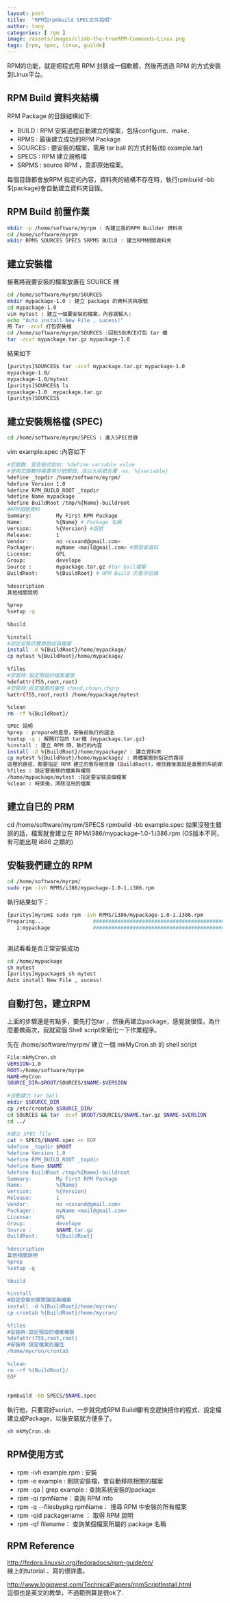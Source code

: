 ```yaml
---
layout: post
title:  "RPM包rpmbuild SPEC文件說明"
author: tony
categories: [ rpm ]
image: /assets/images/climb-the-treeRPM-Commands-Linux.png
tags: [rpm, spec, linux, guilde]
---
```

RPM的功能，就是把程式用 RPM 封裝成一個軟體，然後再透過 RPM 的方式安裝到Linux平台。

## RPM Build 資料夾結構
RPM Package 的目錄結構如下:
- BUILD : RPM 安裝過程自動建立的檔案，包括configure、make．
- RPMS : 最後建立成功的RPM Package
- SOURCES : 要安裝的檔案，需用 tar ball 的方式封裝(如 example.tar)
- SPECS : RPM 建立規格檔
- SRPMS : source RPM ，意即原始檔案。

每個目錄都會放RPM 指定的內容，資料夾的結構不存在時，執行rpmbuild -bb ${package}會自動建立資料夾目錄。

## RPM Build 前置作業
```bash
mkdir -p /home/software/myrpm : 先建立我的RPM Builder 資料夾
cd /home/software/myrpm
mkdir RPMS SOURCES SPECS SRPMS BUILD : 建立RPM相關資料夾
```
## 建立安裝檔
接著將我要安裝的檔案放置在 SOURCE 裡
```bash
cd /home/software/myrpm/SOURCES
mkdir mypackage-1.0 : 建立 package 的資料夾與版號
cd mypackage-1.0
vim mytest : 建立一個要安裝的檔案，內容就輸入:
echo "Auto install New File , sucess!"
用 Tar -zcvf 打包安裝檔
cd /home/software/myrpm/SOURCES :回到SOURCE打包 tar 檔
tar -zcvf mypackage.tar.gz mypackage-1.0
```

結果如下
```bash
[puritys]SOURCES$ tar -zcvf mypackage.tar.gz mypackage-1.0
mypackage-1.0/
mypackage-1.0/mytest
[puritys]SOURCES$ ls
mypackage-1.0  mypackage.tar.gz
[puritys]SOURCES$

```

 
## 建立安裝規格檔 (SPEC)
```bash
cd /home/software/myrpm/SPECS : 進入SPEC目錄
```

vim example.spec :內容如下
```bash
#宏變數，宣告格式如右: %define variable value
#使用宏變數時需要用分號開頭，並以大括號包覆　ex. %{variable}
%define _topdir /home/software/myrpm/
%define Version 1.0
%define RPM_BUILD_ROOT _topdir
%define Name mypackage
%define BuildRoot /tmp/%{Name}-buildroot
#RPM相關資料
Summary:        My First RPM Package
Name:           %{Name} # Package 名稱
Version:        %{Version} #版號
Release:        1
Vendor:         no <cxxand@gmail.com> 
Packager:       myName <mail@gmail.com> #開發者資料
License:        GPL
Group:          develope
Source :        mypackage.tar.gz #tar ball檔案
BuildRoot:      %{BuildRoot} # RPM Build 的暫存目錄
 
%description
其他相關說明
 
%prep
%setup -q
 
%build
 
%install
#設定安裝的實際路徑與檔案
install -d %{BuildRoot}/home/mypackage/
cp mytest %{BuildRoot}/home/mypackage/
 
%files
#安裝時:設定預設的檔案權限
%defattr(755,root,root)
#安裝時:設定檔案的屬性 chmod,chown,chgrp
%attr(755,root,root) /home/mypackage/mytest
 
%clean
rm -rf %{BuildRoot}/  
```

```bash
SPEC 說明
%prep : prepare的意思，安裝前執行的語法
%setup -q : 解開打包的 tar檔 (mypackage.tar.gz)
%install : 建立 RPM 時，執行的內容
install -d %{BuildRoot}/home/mypackage/ : 建立資料夾
cp mytest %{BuildRoot}/home/mypackage/ : 將檔案搬到指定的路徑
這裡的路徑，都要指定 RPM 建立的暫存根目錄 (BuildRoot)，根目錄後面就是直實的系統資料，未來安裝時會自動去掉前面的根目錄。
%files : 設定要搬移的檔案與權限
/home/mypackage/mytest :指定要安裝這個檔案
%clean : 時束後，清除沒用的檔案
```
## 建立自已的 PRM
cd /home/software/myrpm/SPECS
rpmbuild -bb example.spec
如果沒發生錯誤的話，檔案就會建立在 RPM/i386/mypackage-1.0-1.i386.rpm (OS版本不同，有可能出現 i686 之類的)

## 安裝我們建立的 RPM
```bash
cd /home/software/myrpm/
sudo rpm -ivh RPMS/i386/mypackage-1.0-1.i386.rpm
```

執行結果如下：
```bash
[puritys]myrpm$ sudo rpm -ivh RPMS/i386/mypackage-1.0-1.i386.rpm
Preparing...                ########################################### [100%]
   1:mypackage              ########################################### [100%]
 
```

測試看看是否正常安裝成功
```bash
cd /home/mypackage
sh mytest
[puritys]mypackage$ sh mytest
Auto install New File , sucess!
```


 
## 自動打包，建立RPM
上面的步驟還是有點多，要先打包tar ，然後再建立package，感覺就很怪，為什麼要做兩次，我就寫個 Shell script來簡化一下作業程序。

先在 /home/software/myrpm/ 建立一個 mkMyCron.sh 的 shell script
```bash
File:mkMyCron.sh
VERSION=1.0
ROOT=/home/software/myrpm
NAME=MyCron
SOURCE_DIR=$ROOT/SOURCES/$NAME-$VERSION
 
#自動建立 tar ball
mkdir $SOURCE_DIR
cp /etc/crontab $SOURCE_DIR/
cd SOURCES && tar -zcvf $ROOT/SOURCES/$NAME.tar.gz $NAME-$VERSION
cd ../
 
#建立 SPEC file
cat > SPECS/$NAME.spec << EOF
%define _topdir $ROOT
%define Version 1.0
%define RPM_BUILD_ROOT _topdir
%define Name $NAME
%define BuildRoot /tmp/%{Name}-buildroot
Summary:        My First RPM Package
Name:           %{Name}
Version:        %{Version}
Release:        1
Vendor:         no <cxxand@gmail.com>
Packager:       myName <mail@gmail.com>
License:        GPL
Group:          develope
Source :        $NAME.tar.gz
BuildRoot:      %{BuildRoot}
 
%description
其他相關說明
%prep
%setup -q
 
%build
 
%install
#設定安裝的實際路徑與檔案
install -d %{BuildRoot}/home/mycron/
cp crontab %{BuildRoot}/home/mycron/
 
%files
#安裝時:設定預設的檔案權限
%defattr(755,root,root)
#安裝時:設定檔案的屬性
/home/mycron/crontab
 
%clean
rm -rf %{BuildRoot}/
EOF
 
 
rpmbuild -bb SPECS/$NAME.spec
```
執行他，只要寫好script，一步就完成RPM Build囉!有空趕快把你的程式、設定檔建立成Package，以後安裝就方便多了。
```bash
sh mkMyCron.sh 
```
## RPM使用方式
- rpm -ivh example.rpm : 安裝
- rpm -e example : 刪除安裝檔，會自動移除相關的檔案
- rpm -qa | grep example : 查詢系統安裝的package
- rpm -qi rpmName：查詢 RPM Info
- rpm -q --filesbypkg rpmName： 搜尋 RPM 中安裝的所有檔案
- rpm -qid packagename ： 取得 RPM 說明
- rpm -qf filename： 查詢某個檔案所屬的 package 名稱

## RPM Reference
http://fedora.linuxsir.org/fedoradocs/rpm-guide/en/  
線上的tutorial ．寫的很詳盡。

http://www.logiqwest.com/TechnicalPapers/rpmScriptInstall.html  
這個也是英文的教學，不過範例算是很ok了.